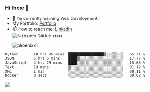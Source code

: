 ### Hi there 👋

<!--
**phoenixx1/phoenixx1** is a ✨ _special_ ✨ repository because its `README.md` (this file) appears on your GitHub profile.

Here are some ideas to get you started:

- 🔭 I’m currently working on ...
- 🌱 I’m currently learning ...
- 👯 I’m looking to collaborate on ...
- 🤔 I’m looking for help with ...
- 💬 Ask me about ...
- 📫 How to reach me: ...
- 😄 Pronouns: ...
- ⚡ Fun fact: ...
-->
- 🌱 I’m currently learning Web Development.
- My Portfolio: [Portfolio](https://phoenixx1.github.io/)
- 📫 How to reach me: [LinkedIn](https://www.linkedin.com/in/nishant-saxena-2609/)  
![Nishant's GitHub stats](https://github-readme-stats.vercel.app/api?username=phoenixx1&count_private=true)<p><img align="center" src="https://github-readme-streak-stats.herokuapp.com/?user=phoenixx1&" alt="phoenixx1" /></p>  
<!--START_SECTION:waka-->

```text
Python       18 hrs 45 mins  ████████████████▒░░░░░░░░   65.31 %
JSON         5 hrs 6 mins    ████▒░░░░░░░░░░░░░░░░░░░░   17.77 %
JavaScript   4 hrs 29 mins   ████░░░░░░░░░░░░░░░░░░░░░   15.65 %
Text         19 mins         ▒░░░░░░░░░░░░░░░░░░░░░░░░   01.12 %
XML          1 min           ░░░░░░░░░░░░░░░░░░░░░░░░░   00.11 %
Docker       0 secs          ░░░░░░░░░░░░░░░░░░░░░░░░░   00.02 %
```

<!--END_SECTION:waka-->

![](https://komarev.com/ghpvc/?username=phoenixx1&style=plastic)

<!-- ![Visitor Count](https://profile-counter.glitch.me/phoenixx1/count.svg) -->
